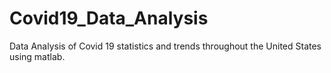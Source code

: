 # Covid19_Data_Analysis
Data Analysis of Covid 19 statistics and trends throughout the United States using matlab.
